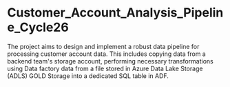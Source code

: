 # Customer_Account_Analysis_Pipeline_Cycle26

The project aims to design and implement a robust data pipeline for processing customer account data. 
This includes copying data from a backend team's storage account, performing necessary transformations using Data factory data from a file stored in Azure Data Lake Storage (ADLS) GOLD Storage into a dedicated SQL table in ADF.
